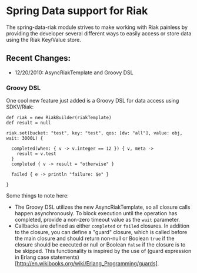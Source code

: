 # Spring Data support for Riak

The spring-data-riak module strives to make working with Riak painless by providing
the developer several different ways to easily access or store data using the Riak
Key/Value store.

## Recent Changes:

* 12/20/2010: AsyncRiakTemplate and Groovy DSL

### Groovy DSL

One cool new feature just added is a Groovy DSL for data access using SDKV/Riak:

    def riak = new RiakBuilder(riakTemplate)
    def result = null

    riak.set(bucket: "test", key: "test", qos: [dw: "all"], value: obj, wait: 3000L) {

      completed(when: { v -> v.integer == 12 }) { v, meta ->
        result = v.test
      }
      completed { v -> result = "otherwise" }

      failed { e -> println "failure: $e" }

    }

Some things to note here:

* The Groovy DSL utilizes the new AsyncRiakTemplate, so all closure calls happen
  asynchronously. To block execution until the operation has completed, provide a non-zero
  timeout value as the `wait` parameter.
* Callbacks are defined as either `completed` or `failed` closures. In addition to the
  closure, you can define a "guard" closure, which is called before the main closure and
  should return non-null or Boolean `true` if the closure should be executed or null or
  Boolean `false` if the closure is to be skipped. This functionality is inspired by the
  use of (guard expression in Erlang case statements)[http://en.wikibooks.org/wiki/Erlang_Programming/guards].